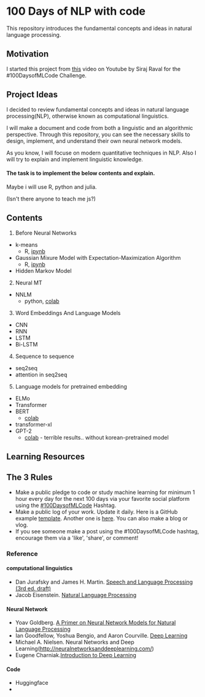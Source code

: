 
# 100 Days of NLP with code

This repository introduces the fundamental concepts and ideas in natural language processing.

## Motivation

I started this project from [this](https://www.youtube.com/watch?v=cuQMBj1cWPo&t=7s) video on Youtube by Siraj Raval for the #100DaysofMLCode Challenge.

## Project Ideas

I decided to review fundamental concepts and ideas in natural language processing(NLP), otherwise known as computational linguistics.

I will make a document and code from both a linguistic and an algorithmic perspective. Through this repository, you can see the necessary skills to design, implement, and understand their own neural network models.

As you know, I will focuse on modern quantitative techniques in NLP. Also I will try to explain and implement linguistic knowledge.


#### The task is to implement the below contents and explain.

Maybe i will use R, python and julia.

(Isn't there anyone to teach me js?)

## Contents

1. Before Neural Networks
  - k-means
    - R, [ipynb](https://github.com/SpellOnYou/100_Days_of_ML_Code/blob/master/code/R/Kmeans-R.ipynb)
  - Gaussian Mixure Model with Expectation-Maximization Algorithm
    - R, [ipynb](https://github.com/SpellOnYou/100_Days_of_ML_Code/blob/master/code/R/GMM-EM.ipynb)
  - Hidden Markov Model
  
2. Neural MT
  - NNLM
    - python, [colab](https://github.com/SpellOnYou/100_Days_of_ML_Code/blob/master/code/Neural_Network_Language_Model_v2.ipynb)
  
3. Word Embeddings And Language Models
  - CNN
  - RNN
  - LSTM
  - Bi-LSTM
  
4. Sequence to sequence
  - seq2seq
  - attention in seq2seq
  
5. Language models for pretrained embedding
  - ELMo
  - Transformer
  - BERT
    - [colab](https://github.com/SpellOnYou/100_Days_of_ML_Code/blob/master/code/python/BERT_torch.ipynb)
  - transformer-xl
  - GPT-2
    - [colab](https://github.com/SpellOnYou/100_Days_of_ML_Code/blob/master/code/python/GPT_2.ipynb) - terrible results.. without korean-pretrained model

## Learning Resources

## The 3 Rules

- Make a public pledge to code or study machine learning for minimum 1 hour every day for the next 100 days via your favorite social platform using the [#100DaysofMLCode](https://twitter.com/sirajraval/status/1014758160572141568) Hashtag.
- Make a public log of your work. Update it daily. Here is a GitHub example [template](https://gist.github.com/llSourcell/43194e486a92532bc343f7837b178eda). Another one is [here](https://github.com/LordSomen/100DaysOfML/blob/master/Log.md). You can also
make a blog or vlog. 
- If you see someone make a post using the #100DaysofMLCode hashtag, encourage them via a 'like', 'share', or comment!

### Reference

#### computational linguistics
- Dan Jurafsky and James H. Martin. [Speech and Language Processing (3rd ed. draft)](https://web.stanford.edu/~jurafsky/slp3/)
- Jacob Eisenstein. [Natural Language Processing](http://u.cs.biu.ac.il/~yogo/nnlp.pdf)

#### Neural Network

- Yoav Goldberg. [A Primer on Neural Network Models for Natural Language Processing]()
- Ian Goodfellow, Yoshua Bengio, and Aaron Courville. [Deep Learning](http://www.deeplearningbook.org/)
- Michael A. Nielsen. Neural Networks and Deep Learning(http://neuralnetworksanddeeplearning.com/)
- Eugene Charniak.[Introduction to Deep Learning](https://mitpress.mit.edu/books/introduction-deep-learning)

#### Code

- Huggingface
- 
